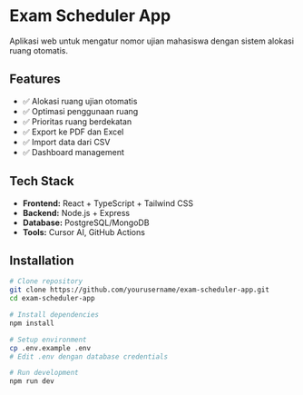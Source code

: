 # Exam Scheduler App

Aplikasi web untuk mengatur nomor ujian mahasiswa dengan sistem alokasi ruang otomatis.

## Features

- ✅ Alokasi ruang ujian otomatis
- ✅ Optimasi penggunaan ruang
- ✅ Prioritas ruang berdekatan
- ✅ Export ke PDF dan Excel
- ✅ Import data dari CSV
- ✅ Dashboard management

## Tech Stack

- **Frontend:** React + TypeScript + Tailwind CSS
- **Backend:** Node.js + Express
- **Database:** PostgreSQL/MongoDB
- **Tools:** Cursor AI, GitHub Actions

## Installation

```bash
# Clone repository
git clone https://github.com/yourusername/exam-scheduler-app.git
cd exam-scheduler-app

# Install dependencies
npm install

# Setup environment
cp .env.example .env
# Edit .env dengan database credentials

# Run development
npm run dev
